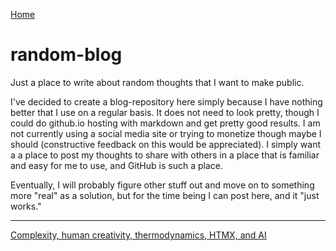 [Home](https://dcarpent74.github.io/)

# random-blog
Just a place to write about random thoughts that I want to make public.

I've decided to create a blog-repository here simply because I have nothing
better that I use on a regular basis.  It does not need to look pretty, though
I could do github.io hosting with markdown and get pretty good results.  I am
not currently using a social media site or trying to monetize though maybe I
should (constructive feedback on this would be appreciated).  I simply want a
a place to post my thoughts to share with others in a place that is familiar and
easy for me to use, and GitHub is such a place.

Eventually, I will probably figure other stuff out and move on to something
more "real" as a solution, but for the time being I can post here, and it "just
works."

---

[Complexity, human creativity, thermodynamics, HTMX, and AI](complex-or-no)
